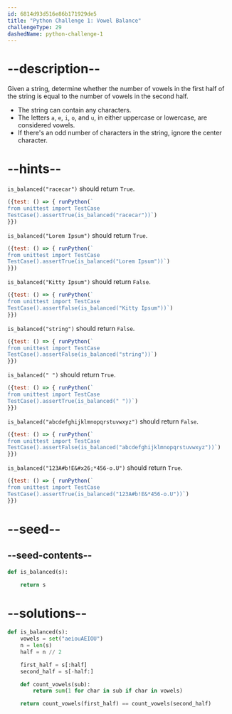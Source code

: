 ```yaml
---
id: 6814d93d516e86b171929de5
title: "Python Challenge 1: Vowel Balance"
challengeType: 29
dashedName: python-challenge-1
---
```


# --description--

Given a string, determine whether the number of vowels in the first half of the string is equal to the number of vowels in the second half.

- The string can contain any characters.
- The letters `a`, `e`, `i`, `o`, and `u`, in either uppercase or lowercase, are considered vowels.
- If there's an odd number of characters in the string, ignore the center character.

# --hints--

`is_balanced("racecar")` should return `True`.

```js
({test: () => { runPython(`
from unittest import TestCase
TestCase().assertTrue(is_balanced("racecar"))`)
}})
```

`is_balanced("Lorem Ipsum")` should return `True`.

```js
({test: () => { runPython(`
from unittest import TestCase
TestCase().assertTrue(is_balanced("Lorem Ipsum"))`)
}})
```

`is_balanced("Kitty Ipsum")` should return `False`.

```js
({test: () => { runPython(`
from unittest import TestCase
TestCase().assertFalse(is_balanced("Kitty Ipsum"))`)
}})
```

`is_balanced("string")` should return `False`.

```js
({test: () => { runPython(`
from unittest import TestCase
TestCase().assertFalse(is_balanced("string"))`)
}})
```

`is_balanced(" ")` should return `True`.

```js
({test: () => { runPython(`
from unittest import TestCase
TestCase().assertTrue(is_balanced(" "))`)
}})
```

`is_balanced("abcdefghijklmnopqrstuvwxyz")` should return `False`.

```js
({test: () => { runPython(`
from unittest import TestCase
TestCase().assertFalse(is_balanced("abcdefghijklmnopqrstuvwxyz"))`)
}})
```

`is_balanced("123A#b!E&#x26;*456-o.U")` should return `True`.

```js
({test: () => { runPython(`
from unittest import TestCase
TestCase().assertTrue(is_balanced("123A#b!E&*456-o.U"))`)
}})
```

# --seed--

## --seed-contents--

```py
def is_balanced(s):

    return s
```

# --solutions--

```py
def is_balanced(s):
    vowels = set("aeiouAEIOU")
    n = len(s)
    half = n // 2

    first_half = s[:half]
    second_half = s[-half:]

    def count_vowels(sub):
        return sum(1 for char in sub if char in vowels)

    return count_vowels(first_half) == count_vowels(second_half)
```
